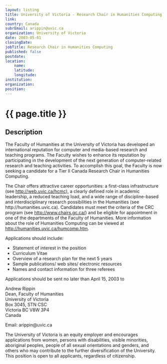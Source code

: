 ```yaml
---
layout: listing
title: University of Victoria - Research Chair in Humanities Computing
link:
country: Canada
subrEmail: arippin@uvic.ca
organization: University of Victoria 
date: 2003-05-01
closingDate: 
jobTitle: Research Chair in Humanities Computing
published: false
postdate:
location:
	name: 
	latitude: 
	longitude: 
institution: 
organization: 
position: 
--- 
```



# {{ page.title }}

## Description


<p>The Faculty of Humanities at the University of Victoria has developed an international reputation for computer and media-based research and teaching programs. The Faculty wishes to enhance its reputation by participating in the development of the next generation of computer-related research and teaching activities. To accomplish this goal, the Faculty is now seeking a candidate for a Tier II Canada Research Chair in Humanities Computing. </p>

<p>The Chair offers attractive career opportunities: a first-class infrastructure (see <a href="http://web.uvic.ca/hcmc">http://web.uvic.ca/hcmc</a>), a clearly defined role in academic leadership, a reduced teaching load, and a wide range of discipline-based and interdisciplinary research possibilities in the Humanities (see http://humanities.uvic.ca). Candidates must meet the criteria of the CRC program (see <a href="http://www.chairs.gc.ca/">http://www.chairs.gc.ca/</a>) and be eligible for appointment in one of the departments of the Faculty of Humanities. More information about the role of Humanities Computing can be viewed at <a href="http://humanities.uvic.ca/humcomp.htm">http://humanities.uvic.ca/humcomp.htm</a>.</p>


<p>Applications should include:

<ul>
<li>Statement of interest in the position</li>
<li>Curriculum Vitae</li>
<li>Overview of a research plan for the next 5 years</li>
<li>Sample publications/ web sites/ electronic resources</li>
<li>Names and contact information for three referees</li>
</ul>
</p>
<p>Applications should be sent no later than April 15, 2003 to</p>

<p>Andrew Rippin<br/>
Dean, Faculty of Humanities<br/>
University of Victoria<br/>
Box 3045, STN CSC<br/>
Victoria BC V8W 3P4<br/>
Canada</p>

<p>Email: arippin@uvic.ca

<p>The University of Victoria is an equity employer and encourages applications from women, persons with disabilities, visible minorities, aboriginal peoples, people of all sexual orientations and genders, and others who may contribute to the further diversification of the University. This position is open to all applicants, regardless of citizenship.</p>

